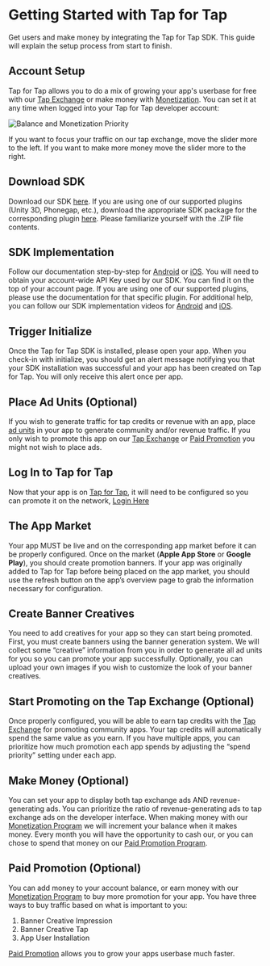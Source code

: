 # Getting Started with Tap for Tap #

Get users and make money by integrating the Tap for Tap SDK.  This guide will explain the setup process from start to finish.

##  Account Setup

Tap for Tap allows you to do a mix of growing your app's userbase for free with our [Tap Exchange](TapExchange) or make money with [Monetization](Monetization). You can set it at any time when logged into your Tap for Tap developer account:

![Balance and Monetization Priority](https://raw.github.com/tapfortap/Documentation/master/images/slider-balance.png)

If you want to focus your traffic on our tap exchange, move the slider more to the left.  If you want to make more money move the slider more to the right.

##  Download SDK

Download our SDK [here](https://github.com/tapfortap/Documentation/zipball/master).  If you are using one of our supported plugins (Unity 3D, Phonegap, etc.), download the appropriate SDK package for the corresponding plugin [here](). Please familiarize yourself with the .ZIP file contents.

##  SDK Implementation

Follow our documentation step-by-step for [Android](Android) or [iOS](iOS). You will need to obtain your account-wide API Key used by our SDK. You can find it on the top of your account page. If you are using one of our supported plugins, please use the documentation for that specific plugin. For additional help, you can follow our SDK implementation videos for [Android](http://www.youtube.com/watch?v=xDj16PJ5WQk&hd=1) and [iOS](http://www.youtube.com/watch?v=LS7DEvITf7Y&hd=1).

##  Trigger Initialize

Once the Tap for Tap SDK is installed, please open your app.  When you check-in with initialize, you should get an alert message notifying you that your SDK installation was successful and your app has been created on Tap for Tap. You will only receive this alert once per app.

##  Place Ad Units (Optional)

If you wish to generate traffic for tap credits or revenue with an app, place [ad units](AdUnits) in your app to generate community and/or revenue traffic. If you only wish to promote this app on our [Tap Exchange](TapExchange) or [Paid Promotion](PaidPromotion) you might not wish to place ads.

##  Log In to Tap for Tap

Now that your app is on [Tap for Tap](http://tapfortap.com), it will need to be configured so you can promote it on the network, [Login Here](http://tapfortap.com/login)

##  The App Market

Your app MUST be live and on the corresponding app market before it can be properly configured. Once on the market (**Apple App Store** or **Google Play**), you should create promotion banners. If your app was originally added to Tap for Tap before being placed on the app market, you should use the refresh button on the app’s overview page to grab the information necessary for configuration.

##  Create Banner Creatives

You need to add creatives for your app so they can start being promoted.  First, you must create banners using the banner generation system. We will collect some “creative” information from you in order to generate all ad units for you so you can promote your app successfully.  Optionally, you can upload your own images if you wish to customize the look of your banner creatives.

##  Start Promoting on the Tap Exchange (Optional)

Once properly configured, you will be able to earn tap credits with the [Tap Exchange](TapExchange) for promoting community apps.  Your tap credits will automatically spend the same value as you earn.  If you have multiple apps, you can prioritize how much promotion each app spends by adjusting the “spend priority” setting under each app.

##  Make Money (Optional)

You can set your app to display both tap exchange ads AND revenue-generating ads.  You can prioritize the ratio of revenue-generating ads to tap exchange ads on the developer interface. When making money with our [Monetization Program](Monetization) we will increment your balance when it makes money. Every month you will have the opportunity to cash our, or you can chose to spend that money on our [Paid Promotion Program](PaidPromotion).

##  Paid Promotion (Optional)

You can add money to your account balance, or earn money with our [Monetization Program](Monetization) to buy more promotion for your app.  You have three ways to buy traffic based on what is important to you:

1. Banner Creative Impression
2. Banner Creative Tap
3. App User Installation

[Paid Promotion](PaidPromotion) allows you to grow your apps userbase much faster.

